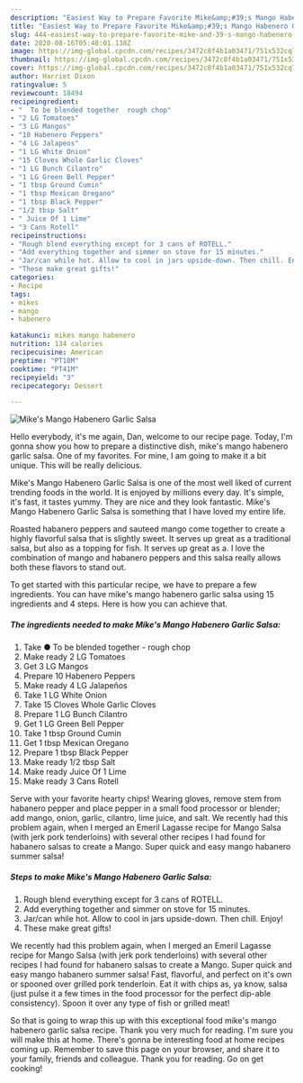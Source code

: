 ```yaml
---
description: "Easiest Way to Prepare Favorite Mike&amp;#39;s Mango Habenero Garlic Salsa"
title: "Easiest Way to Prepare Favorite Mike&amp;#39;s Mango Habenero Garlic Salsa"
slug: 444-easiest-way-to-prepare-favorite-mike-and-39-s-mango-habenero-garlic-salsa
date: 2020-08-16T05:48:01.138Z
image: https://img-global.cpcdn.com/recipes/3472c8f4b1a03471/751x532cq70/mikes-mango-habenero-garlic-salsa-recipe-main-photo.jpg
thumbnail: https://img-global.cpcdn.com/recipes/3472c8f4b1a03471/751x532cq70/mikes-mango-habenero-garlic-salsa-recipe-main-photo.jpg
cover: https://img-global.cpcdn.com/recipes/3472c8f4b1a03471/751x532cq70/mikes-mango-habenero-garlic-salsa-recipe-main-photo.jpg
author: Harriet Dixon
ratingvalue: 5
reviewcount: 18494
recipeingredient:
- "  To be blended together  rough chop"
- "2 LG Tomatoes"
- "3 LG Mangos"
- "10 Habenero Peppers"
- "4 LG Jalapeos"
- "1 LG White Onion"
- "15 Cloves Whole Garlic Cloves"
- "1 LG Bunch Cilantro"
- "1 LG Green Bell Pepper"
- "1 tbsp Ground Cumin"
- "1 tbsp Mexican Oregano"
- "1 tbsp Black Pepper"
- "1/2 tbsp Salt"
- " Juice Of 1 Lime"
- "3 Cans Rotell"
recipeinstructions:
- "Rough blend everything except for 3 cans of ROTELL."
- "Add everything together and simmer on stove for 15 minutes."
- "Jar/can while hot. Allow to cool in jars upside-down. Then chill. Enjoy!"
- "These make great gifts!"
categories:
- Recipe
tags:
- mikes
- mango
- habenero

katakunci: mikes mango habenero 
nutrition: 134 calories
recipecuisine: American
preptime: "PT18M"
cooktime: "PT41M"
recipeyield: "3"
recipecategory: Dessert

---
```



![Mike&#39;s Mango Habenero Garlic Salsa](https://img-global.cpcdn.com/recipes/3472c8f4b1a03471/751x532cq70/mikes-mango-habenero-garlic-salsa-recipe-main-photo.jpg)

Hello everybody, it's me again, Dan, welcome to our recipe page. Today, I'm gonna show you how to prepare a distinctive dish, mike&#39;s mango habenero garlic salsa. One of my favorites. For mine, I am going to make it a bit unique. This will be really delicious.

Mike&#39;s Mango Habenero Garlic Salsa is one of the most well liked of current trending foods in the world. It is enjoyed by millions every day. It's simple, it's fast, it tastes yummy. They are nice and they look fantastic. Mike&#39;s Mango Habenero Garlic Salsa is something that I have loved my entire life.

Roasted habanero peppers and sauteed mango come together to create a highly flavorful salsa that is slightly sweet. It serves up great as a traditional salsa, but also as a topping for fish. It serves up great as a. I love the combination of mango and habanero peppers and this salsa really allows both these flavors to stand out.


To get started with this particular recipe, we have to prepare a few ingredients. You can have mike&#39;s mango habenero garlic salsa using 15 ingredients and 4 steps. Here is how you can achieve that.

<!--inarticleads1-->

##### The ingredients needed to make Mike&#39;s Mango Habenero Garlic Salsa:

1. Take  ● To be blended together - rough chop
1. Make ready 2 LG Tomatoes
1. Get 3 LG Mangos
1. Prepare 10 Habenero Peppers
1. Make ready 4 LG Jalapeños
1. Take 1 LG White Onion
1. Take 15 Cloves Whole Garlic Cloves
1. Prepare 1 LG Bunch Cilantro
1. Get 1 LG Green Bell Pepper
1. Take 1 tbsp Ground Cumin
1. Get 1 tbsp Mexican Oregano
1. Prepare 1 tbsp Black Pepper
1. Make ready 1/2 tbsp Salt
1. Make ready  Juice Of 1 Lime
1. Make ready 3 Cans Rotell


Serve with your favorite hearty chips! Wearing gloves, remove stem from habanero pepper and place pepper in a small food processor or blender; add mango, onion, garlic, cilantro, lime juice, and salt. We recently had this problem again, when I merged an Emeril Lagasse recipe for Mango Salsa (with jerk pork tenderloins) with several other recipes I had found for habanero salsas to create a Mango. Super quick and easy mango habanero summer salsa! 

<!--inarticleads2-->

##### Steps to make Mike&#39;s Mango Habenero Garlic Salsa:

1. Rough blend everything except for 3 cans of ROTELL.
1. Add everything together and simmer on stove for 15 minutes.
1. Jar/can while hot. Allow to cool in jars upside-down. Then chill. Enjoy!
1. These make great gifts!


We recently had this problem again, when I merged an Emeril Lagasse recipe for Mango Salsa (with jerk pork tenderloins) with several other recipes I had found for habanero salsas to create a Mango. Super quick and easy mango habanero summer salsa! Fast, flavorful, and perfect on it&#39;s own or spooned over grilled pork tenderloin. Eat it with chips as, ya know, salsa (just pulse it a few times in the food processor for the perfect dip-able consistency). Spoon it over any type of fish or grilled meat! 

So that is going to wrap this up with this exceptional food mike&#39;s mango habenero garlic salsa recipe. Thank you very much for reading. I'm sure you will make this at home. There's gonna be interesting food at home recipes coming up. Remember to save this page on your browser, and share it to your family, friends and colleague. Thank you for reading. Go on get cooking!
